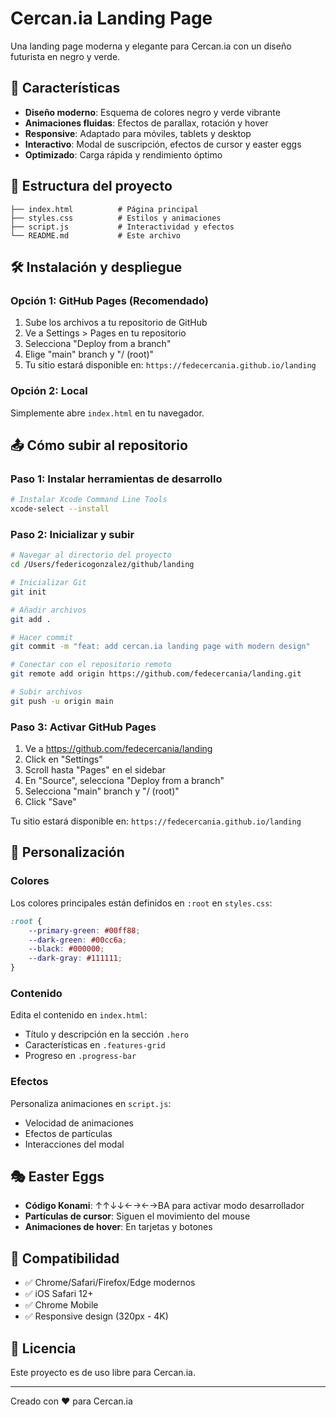 # Cercan.ia Landing Page

Una landing page moderna y elegante para Cercan.ia con un diseño futurista en negro y verde.

## 🚀 Características

- **Diseño moderno**: Esquema de colores negro y verde vibrante
- **Animaciones fluidas**: Efectos de parallax, rotación y hover
- **Responsive**: Adaptado para móviles, tablets y desktop  
- **Interactivo**: Modal de suscripción, efectos de cursor y easter eggs
- **Optimizado**: Carga rápida y rendimiento óptimo

## 📁 Estructura del proyecto

```
├── index.html          # Página principal
├── styles.css          # Estilos y animaciones
├── script.js           # Interactividad y efectos
└── README.md           # Este archivo
```

## 🛠️ Instalación y despliegue

### Opción 1: GitHub Pages (Recomendado)

1. Sube los archivos a tu repositorio de GitHub
2. Ve a Settings > Pages en tu repositorio
3. Selecciona "Deploy from a branch" 
4. Elige "main" branch y "/ (root)"
5. Tu sitio estará disponible en: `https://fedecercania.github.io/landing`

### Opción 2: Local

Simplemente abre `index.html` en tu navegador.

## 📤 Cómo subir al repositorio

### Paso 1: Instalar herramientas de desarrollo

```bash
# Instalar Xcode Command Line Tools
xcode-select --install
```

### Paso 2: Inicializar y subir

```bash
# Navegar al directorio del proyecto
cd /Users/federicogonzalez/github/landing

# Inicializar Git
git init

# Añadir archivos
git add .

# Hacer commit
git commit -m "feat: add cercan.ia landing page with modern design"

# Conectar con el repositorio remoto
git remote add origin https://github.com/fedecercania/landing.git

# Subir archivos
git push -u origin main
```

### Paso 3: Activar GitHub Pages

1. Ve a https://github.com/fedecercania/landing
2. Click en "Settings"
3. Scroll hasta "Pages" en el sidebar
4. En "Source", selecciona "Deploy from a branch"
5. Selecciona "main" branch y "/ (root)"
6. Click "Save"

Tu sitio estará disponible en: `https://fedecercania.github.io/landing`

## 🎨 Personalización

### Colores

Los colores principales están definidos en `:root` en `styles.css`:

```css
:root {
    --primary-green: #00ff88;
    --dark-green: #00cc6a;
    --black: #000000;
    --dark-gray: #111111;
}
```

### Contenido

Edita el contenido en `index.html`:
- Título y descripción en la sección `.hero`
- Características en `.features-grid`
- Progreso en `.progress-bar`

### Efectos

Personaliza animaciones en `script.js`:
- Velocidad de animaciones
- Efectos de partículas
- Interacciones del modal

## 🎭 Easter Eggs

- **Código Konami**: ↑↑↓↓←→←→BA para activar modo desarrollador
- **Partículas de cursor**: Siguen el movimiento del mouse
- **Animaciones de hover**: En tarjetas y botones

## 📱 Compatibilidad

- ✅ Chrome/Safari/Firefox/Edge modernos
- ✅ iOS Safari 12+
- ✅ Chrome Mobile
- ✅ Responsive design (320px - 4K)

## 📄 Licencia

Este proyecto es de uso libre para Cercan.ia.

---

Creado con ❤️ para Cercan.ia
